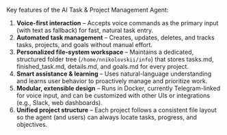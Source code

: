 Key features of the AI Task & Project Management Agent:

1. **Voice-first interaction** – Accepts voice commands as the primary input (with text as fallback) for fast, natural task entry.
2. **Automated task management** – Creates, updates, deletes, and tracks tasks, projects, and goals without manual effort.
3. **Personalized file-system workspace** – Maintains a dedicated, structured folder tree (`/home/nnikolovskii/info`) that stores tasks.md, finished_task.md, details.md, and goals.md for every project.
4. **Smart assistance & learning** – Uses natural-language understanding and learns user behavior to proactively manage and prioritize work.
5. **Modular, extensible design** – Runs in Docker, currently Telegram-linked for voice input, and can be customized with other UIs or integrations (e.g., Slack, web dashboards).
6. **Unified project structure** – Each project follows a consistent file layout so the agent (and users) can always locate tasks, progress, and objectives.